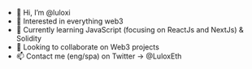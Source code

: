 - 👋 Hi, I’m @luloxi
- 👀 Interested in everything web3
- 🌱 Currently learning JavaScript (focusing on ReactJs and NextJs) & Solidity
- 💞️ Looking to collaborate on Web3 projects
- 📫 Contact me (eng/spa) on Twitter -> @LuloxEth 

<!---
luloxi/luloxi is a ✨ special ✨ repository because its `README.md` (this file) appears on your GitHub profile.
You can click the Preview link to take a look at your changes.
--->
